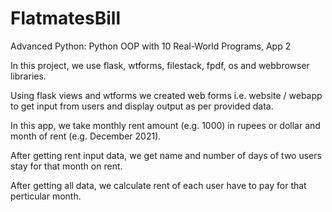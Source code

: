 # FlatmatesBill
Advanced Python: Python OOP with 10 Real-World Programs, App 2

In this project, we use flask, wtforms, filestack, fpdf, os and webbrowser libraries.

Using flask views and wtforms we created web forms i.e. website / webapp to get input from users and display output as per provided data.

In this app, we take monthly rent amount (e.g. 1000) in rupees or dollar and month of rent (e.g. December 2021).

After getting rent input data, we get name and number of days of two users stay for that month on rent.

After getting all data, we calculate rent of each user have to pay for that perticular month.
